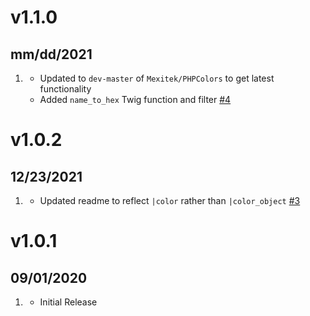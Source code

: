 # v1.1.0
## mm/dd/2021

1. [](#new)
   * Updated to `dev-master` of `Mexitek/PHPColors` to get latest functionality
   * Added `name_to_hex` Twig function and filter [#4](https://github.com/trilbymedia/grav-plugin-color-tools/issues/4)

# v1.0.2
## 12/23/2021

1. [](#bugfix)
    * Updated readme to reflect `|color` rather than `|color_object` [#3](https://github.com/trilbymedia/grav-plugin-color-tools/pull/3)

# v1.0.1
## 09/01/2020

1. [](#new)
    * Initial Release
